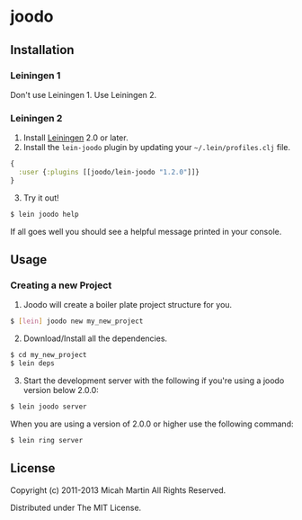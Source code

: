 # joodo

## Installation

### Leiningen 1

Don't use Leiningen 1.  Use Leiningen 2.

### Leiningen 2

1. Install [Leiningen](https://github.com/technomancy/leiningen) 2.0 or later.
2. Install the `lein-joodo` plugin by updating your `~/.lein/profiles.clj` file.

```clojure
{
  :user {:plugins [[joodo/lein-joodo "1.2.0"]]}
}
```

3. Try it out!

```bash
$ lein joodo help
```

If all goes well you should see a helpful message printed in your console.

## Usage

### Creating a new Project

1. Joodo will create a boiler plate project structure for you.

```bash
$ [lein] joodo new my_new_project
```

2. Download/Install all the dependencies.

```bash
$ cd my_new_project
$ lein deps
```

3. Start the development server with the following if you're using a joodo version below 2.0.0:

```bash
$ lein joodo server
```

When you are using a version of 2.0.0 or higher use the following command:

```bash
$ lein ring server
```

## License

Copyright (c) 2011-2013 Micah Martin All Rights Reserved.

Distributed under The MIT License.
